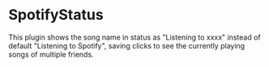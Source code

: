 # SpotifyStatus
This plugin shows the song name in status as "Listening to xxxx" instead of default "Listening to Spotify", saving clicks to see the currently playing songs of multiple friends.
